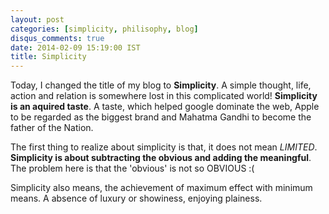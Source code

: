 ```yaml
---
layout: post
categories: [simplicity, philisophy, blog]
disqus_comments: true
date: 2014-02-09 15:19:00 IST
title: Simplicity
---
```


Today, I changed the title of my blog to **Simplicity**. A simple thought, life, action and relation is somewhere lost in this complicated world! **Simplicity is an aquired taste**. A taste, which helped google dominate the web, Apple to be regarded as the biggest brand and Mahatma Gandhi to become the father of the Nation.

The first thing to realize about simplicity is that, it does not mean *LIMITED*. **Simplicity is about subtracting the obvious and adding the meaningful**. The problem here is that the 'obvious' is not so OBVIOUS :(

Simplicity also means, the achievement of maximum effect with minimum means. A absence of luxury or showiness, enjoying plainess.
